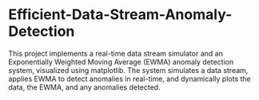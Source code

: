 # Efficient-Data-Stream-Anomaly-Detection
This project implements a real-time data stream simulator and an Exponentially Weighted Moving Average (EWMA) anomaly detection system, visualized using matplotlib. The system simulates a data stream, applies EWMA to detect anomalies in real-time, and dynamically plots the data, the EWMA, and any anomalies detected.
